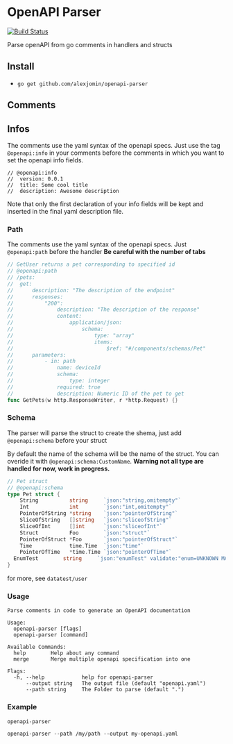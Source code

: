 # OpenAPI Parser

[![Build Status](https://travis-ci.org/alexjomin/openapi-parser.svg?branch=master)](https://travis-ci.org/alexjomin/openapi-parser)

Parse openAPI from go comments in handlers and structs

## Install

+ `go get github.com/alexjomin/openapi-parser`

## Comments

## Infos

The comments use the yaml syntax of the openapi specs. Just use the tag `@openapi:info` in your comments before the comments in which you want to set the openapi info fields.

```golang
// @openapi:info
//  version: 0.0.1
//  title: Some cool title
//  description: Awesome description
```

Note that only the first declaration of your info fields will be kept and inserted in the final yaml description file.

### Path

The comments use the yaml syntax of the openapi specs.
Just `@openapi:path` before the handler
**Be careful with the number of tabs**

```go
// GetUser returns a pet corresponding to specified id
// @openapi:path
// /pets:
//	get:
//		description: "The description of the endpoint"
//		responses:
//			"200":
//				description: "The description of the response"
//				content:
//					application/json:
//						schema:
//							type: "array"
//							items:
//								$ref: "#/components/schemas/Pet"
//		parameters:
//			- in: path
//				name: deviceId
//				schema:
//					type: integer
//				required: true
//				description: Numeric ID of the pet to get
func GetPets(w http.ResponseWriter, r *http.Request) {}
```

### Schema

The parser will parse the struct to create the shema, just add `@openapi:schema` before your struct

By default the name of the schema will be the name of the struct. You can overide it with `@openapi:schema:CustomName`.
**Warning not all type are handled for now, work in progress.**

```go
// Pet struct
// @openapi:schema
type Pet struct {
	String          string     `json:"string,omitempty"`
	Int             int        `json:"int,omitempty"`
	PointerOfString *string    `json:"pointerOfString"`
	SliceOfString   []string   `json:"sliceofString"`
	SliceOfInt      []int      `json:"sliceofInt"`
	Struct          Foo        `json:"struct"`
	PointerOfStruct *Foo       `json:"pointerOfStruct"`
	Time            time.Time  `json:"time"`
	PointerOfTime   *time.Time `json:"pointerOfTime"`
  EnumTest        string     `json:"enumTest" validate:"enum=UNKNOWN MALE FEMALE"`
}
```

for more, see `datatest/user`

### Usage

```text
Parse comments in code to generate an OpenAPI documentation

Usage:
  openapi-parser [flags]
  openapi-parser [command]

Available Commands:
  help        Help about any command
  merge       Merge multiple openapi specification into one

Flags:
  -h, --help            help for openapi-parser
      --output string   The output file (default "openapi.yaml")
      --path string     The Folder to parse (default ".")
```

### Example

`openapi-parser`

`openapi-parser --path /my/path --output my-openapi.yaml`
